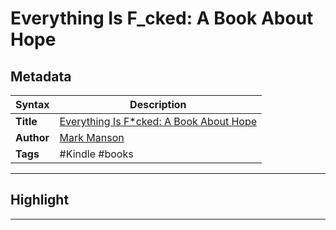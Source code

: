 # Everything Is F_cked: A Book About Hope

## Metadata

| Syntax | Description |
| ---------- | ---------- |
| **Title** | [Everything Is F\*cked: A Book About Hope](https://www.amazon.com/Everything-cked-About-Subtle-Giving-ebook/dp/B07DTJ8YNJ/ref=tmm_kin_swatch_0?_encoding=UTF8&qid=&sr=) |
| **Author** | [Mark Manson](https://www.amazon.com/Mark-Manson/e/B00BIJOMOC/ref=dp_byline_cont_ebooks_1) |
| **Tags** | #Kindle #books |

---

## Highlight




---
